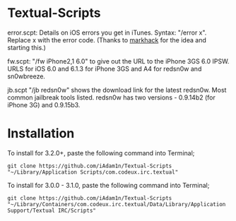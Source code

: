 Textual-Scripts
=====================
error.scpt: Details on iOS errors you get in iTunes. Syntax: "/error x". Replace x with the error code. (Thanks to [markhack](https://twitter.com/markhack512) for the idea and starting this.)

fw.scpt: "/fw iPhone2,1 6.0" to give out the URL to the iPhone 3GS 6.0 IPSW. URLS for iOS 6.0 and 6.1.3 for iPhone 3GS and A4 for redsn0w and sn0wbreeze.

jb.scpt "/jb redsn0w" shows the download link for the latest redsn0w. Most common jailbreak tools listed. redsn0w has two versions - 0.9.14b2 (for iPhone 3G) and 0.9.15b3.

Installation
=====================
To install for 3.2.0+, paste the following command into Terminal; 

`git clone https://github.com/iAdam1n/Textual-Scripts "~/Library/Application Scripts/com.codeux.irc.textual"`

To install for 3.0.0 - 3.1.0, paste the following command into Terminal; 

`git clone https://github.com/iAdam1n/Textual-Scripts "~/Library/Containers/com.codeux.irc.textual/Data/Library/Application Support/Textual IRC/Scripts"`

